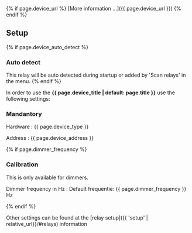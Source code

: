 {% if page.device_url %}
[More information ...]({{ page.device_url }})
{% endif %}
## Setup

{% if page.device_auto_detect %}
### Auto detect
This relay will be auto detected during startup or added by 'Scan relays' in the menu.
{% endif %}

In order to use the **{{ page.device_title | default: page.title }}** use the following settings:

### Mandantory

Hardware
: {{ page.device_type }}

Address
: {{ page.device_address }}

{% if page.dimmer_frequency %}
### Calibration
This is only available for dimmers.

Dimmer frequency in Hz
: Default frequentie: {{ page.dimmer_frequency }} Hz

{% endif %}

Other settings can be found at the [relay setup]({{ 'setup' | relative_url}}/#relays) information